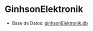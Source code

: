 # GinhsonElektronik

  * Base de Datos: <a href="https://github.com/PabloGin/GinhsonElektronik/blob/baseDeDatos/ginhsonElektronik.db"> ginhsonElektronik.db </a> 
